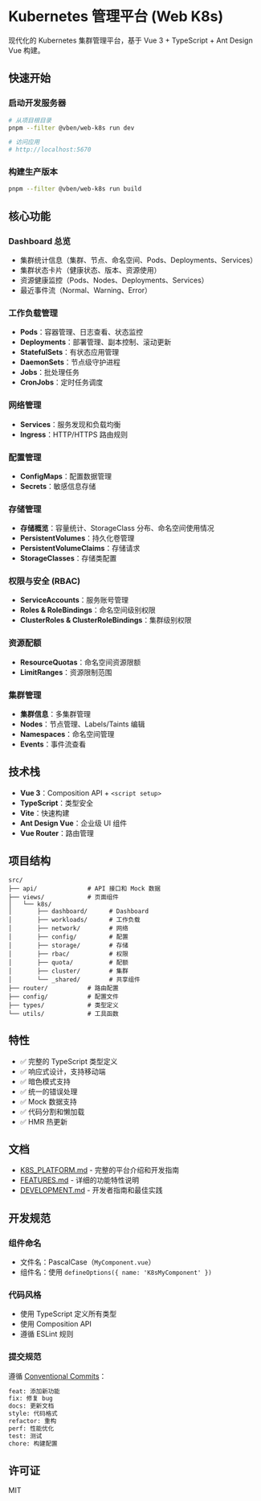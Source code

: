 # Kubernetes 管理平台 (Web K8s)

现代化的 Kubernetes 集群管理平台，基于 Vue 3 + TypeScript + Ant Design Vue 构建。

## 快速开始

### 启动开发服务器

```bash
# 从项目根目录
pnpm --filter @vben/web-k8s run dev

# 访问应用
# http://localhost:5670
```

### 构建生产版本

```bash
pnpm --filter @vben/web-k8s run build
```

## 核心功能

### Dashboard 总览

- 集群统计信息（集群、节点、命名空间、Pods、Deployments、Services）
- 集群状态卡片（健康状态、版本、资源使用）
- 资源健康监控（Pods、Nodes、Deployments、Services）
- 最近事件流（Normal、Warning、Error）

### 工作负载管理

- **Pods**：容器管理、日志查看、状态监控
- **Deployments**：部署管理、副本控制、滚动更新
- **StatefulSets**：有状态应用管理
- **DaemonSets**：节点级守护进程
- **Jobs**：批处理任务
- **CronJobs**：定时任务调度

### 网络管理

- **Services**：服务发现和负载均衡
- **Ingress**：HTTP/HTTPS 路由规则

### 配置管理

- **ConfigMaps**：配置数据管理
- **Secrets**：敏感信息存储

### 存储管理

- **存储概览**：容量统计、StorageClass 分布、命名空间使用情况
- **PersistentVolumes**：持久化卷管理
- **PersistentVolumeClaims**：存储请求
- **StorageClasses**：存储类配置

### 权限与安全 (RBAC)

- **ServiceAccounts**：服务账号管理
- **Roles & RoleBindings**：命名空间级别权限
- **ClusterRoles & ClusterRoleBindings**：集群级别权限

### 资源配额

- **ResourceQuotas**：命名空间资源限额
- **LimitRanges**：资源限制范围

### 集群管理

- **集群信息**：多集群管理
- **Nodes**：节点管理、Labels/Taints 编辑
- **Namespaces**：命名空间管理
- **Events**：事件流查看

## 技术栈

- **Vue 3**：Composition API + `<script setup>`
- **TypeScript**：类型安全
- **Vite**：快速构建
- **Ant Design Vue**：企业级 UI 组件
- **Vue Router**：路由管理

## 项目结构

```text
src/
├── api/              # API 接口和 Mock 数据
├── views/            # 页面组件
│   └── k8s/
│       ├── dashboard/      # Dashboard
│       ├── workloads/      # 工作负载
│       ├── network/        # 网络
│       ├── config/         # 配置
│       ├── storage/        # 存储
│       ├── rbac/           # 权限
│       ├── quota/          # 配额
│       ├── cluster/        # 集群
│       └── _shared/        # 共享组件
├── router/           # 路由配置
├── config/           # 配置文件
├── types/            # 类型定义
└── utils/            # 工具函数
```

## 特性

- ✅ 完整的 TypeScript 类型定义
- ✅ 响应式设计，支持移动端
- ✅ 暗色模式支持
- ✅ 统一的错误处理
- ✅ Mock 数据支持
- ✅ 代码分割和懒加载
- ✅ HMR 热更新

## 文档

- [K8S_PLATFORM.md](./K8S_PLATFORM.md) - 完整的平台介绍和开发指南
- [FEATURES.md](./FEATURES.md) - 详细的功能特性说明
- [DEVELOPMENT.md](./DEVELOPMENT.md) - 开发者指南和最佳实践

## 开发规范

### 组件命名

- 文件名：PascalCase（`MyComponent.vue`）
- 组件名：使用 `defineOptions({ name: 'K8sMyComponent' })`

### 代码风格

- 使用 TypeScript 定义所有类型
- 使用 Composition API
- 遵循 ESLint 规则

### 提交规范

遵循 [Conventional Commits](https://www.conventionalcommits.org/)：

```bash
feat: 添加新功能
fix: 修复 bug
docs: 更新文档
style: 代码格式
refactor: 重构
perf: 性能优化
test: 测试
chore: 构建配置
```

## 许可证

MIT
